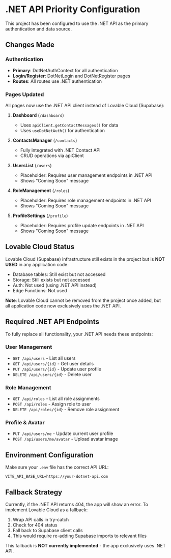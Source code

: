 # .NET API Priority Configuration

This project has been configured to use the .NET API as the primary authentication and data source.

## Changes Made

### Authentication
- **Primary**: DotNetAuthContext for all authentication
- **Login/Register**: DotNetLogin and DotNetRegister pages
- **Routes**: All routes use .NET authentication

### Pages Updated
All pages now use the .NET API client instead of Lovable Cloud (Supabase):

1. **Dashboard** (`/dashboard`)
   - Uses `apiClient.getContactMessages()` for data
   - Uses `useDotNetAuth()` for authentication

2. **ContactsManager** (`/contacts`)
   - Fully integrated with .NET Contact API
   - CRUD operations via apiClient

3. **UsersList** (`/users`)
   - Placeholder: Requires user management endpoints in .NET API
   - Shows "Coming Soon" message

4. **RoleManagement** (`/roles`)
   - Placeholder: Requires role management endpoints in .NET API
   - Shows "Coming Soon" message

5. **ProfileSettings** (`/profile`)
   - Placeholder: Requires profile update endpoints in .NET API
   - Shows "Coming Soon" message

## Lovable Cloud Status

Lovable Cloud (Supabase) infrastructure still exists in the project but is **NOT USED** in any application code:

- Database tables: Still exist but not accessed
- Storage: Still exists but not accessed
- Auth: Not used (using .NET API instead)
- Edge Functions: Not used

**Note**: Lovable Cloud cannot be removed from the project once added, but all application code now exclusively uses the .NET API.

## Required .NET API Endpoints

To fully replace all functionality, your .NET API needs these endpoints:

### User Management
- `GET /api/users` - List all users
- `GET /api/users/{id}` - Get user details
- `PUT /api/users/{id}` - Update user profile
- `DELETE /api/users/{id}` - Delete user

### Role Management
- `GET /api/roles` - List all role assignments
- `POST /api/roles` - Assign role to user
- `DELETE /api/roles/{id}` - Remove role assignment

### Profile & Avatar
- `PUT /api/users/me` - Update current user profile
- `POST /api/users/me/avatar` - Upload avatar image

## Environment Configuration

Make sure your `.env` file has the correct API URL:

```env
VITE_API_BASE_URL=https://your-dotnet-api.com
```

## Fallback Strategy

Currently, if the .NET API returns 404, the app will show an error. To implement Lovable Cloud as a fallback:

1. Wrap API calls in try-catch
2. Check for 404 status
3. Fall back to Supabase client calls
4. This would require re-adding Supabase imports to relevant files

This fallback is **NOT currently implemented** - the app exclusively uses .NET API.
